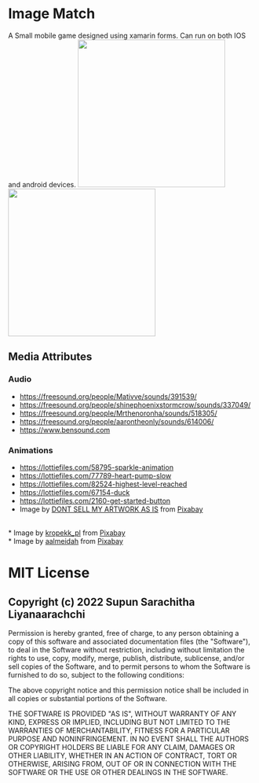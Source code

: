 # Image Match


A Small mobile game designed using xamarin forms. Can run on both IOS and android devices.
<img src="https://user-images.githubusercontent.com/36870488/162656617-383c87a3-7547-45f6-9f49-fcbe1e03584f.png" width="300"/> <img src="https://user-images.githubusercontent.com/36870488/162656662-2bfc376b-58af-4145-afa4-c829a9f0549f.png" width="300"/>

## Media Attributes

### Audio
* https://freesound.org/people/Mativve/sounds/391539/
* https://freesound.org/people/shinephoenixstormcrow/sounds/337049/
* https://freesound.org/people/Mrthenoronha/sounds/518305/
* https://freesound.org/people/aarontheonly/sounds/614006/
* https://www.bensound.com

### Animations
* https://lottiefiles.com/58795-sparkle-animation<br/>
* https://lottiefiles.com/77789-heart-pump-slow<br/>
* https://lottiefiles.com/82524-highest-level-reached<br/>
* https://lottiefiles.com/67154-duck<br/>
* https://lottiefiles.com/2160-get-started-button
* Image by <a href="https://pixabay.com/users/annaliseart-7089643/?utm_source=link-attribution&amp;utm_medium=referral&amp;utm_campaign=image&amp;utm_content=4997623">DONT SELL MY ARTWORK AS IS</a> from <a href="https://pixabay.com/?utm_source=link-attribution&amp;utm_medium=referral&amp;utm_campaign=image&amp;utm_content=4997623">Pixabay</a>
<br/>
* Image by <a href="https://pixabay.com/users/kropekk_pl-114936/?utm_source=link-attribution&amp;utm_medium=referral&amp;utm_campaign=image&amp;utm_content=352165">kropekk_pl</a> from <a href="https://pixabay.com/?utm_source=link-attribution&amp;utm_medium=referral&amp;utm_campaign=image&amp;utm_content=352165">Pixabay</a>
<br/>
* Image by <a href="https://pixabay.com/users/aalmeidah-4277022/?utm_source=link-attribution&amp;utm_medium=referral&amp;utm_campaign=image&amp;utm_content=4558800">aalmeidah</a> from <a href="https://pixabay.com/?utm_source=link-attribution&amp;utm_medium=referral&amp;utm_campaign=image&amp;utm_content=4558800">Pixabay</a>



# MIT License

## Copyright (c) 2022 Supun Sarachitha Liyanaarachchi

Permission is hereby granted, free of charge, to any person obtaining a copy
of this software and associated documentation files (the "Software"), to deal
in the Software without restriction, including without limitation the rights
to use, copy, modify, merge, publish, distribute, sublicense, and/or sell
copies of the Software, and to permit persons to whom the Software is
furnished to do so, subject to the following conditions:

The above copyright notice and this permission notice shall be included in all
copies or substantial portions of the Software.

THE SOFTWARE IS PROVIDED "AS IS", WITHOUT WARRANTY OF ANY KIND, EXPRESS OR
IMPLIED, INCLUDING BUT NOT LIMITED TO THE WARRANTIES OF MERCHANTABILITY,
FITNESS FOR A PARTICULAR PURPOSE AND NONINFRINGEMENT. IN NO EVENT SHALL THE
AUTHORS OR COPYRIGHT HOLDERS BE LIABLE FOR ANY CLAIM, DAMAGES OR OTHER
LIABILITY, WHETHER IN AN ACTION OF CONTRACT, TORT OR OTHERWISE, ARISING FROM,
OUT OF OR IN CONNECTION WITH THE SOFTWARE OR THE USE OR OTHER DEALINGS IN THE
SOFTWARE.
